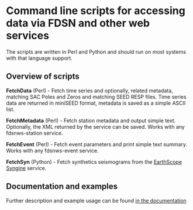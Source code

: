 # Command line scripts for accessing data via FDSN and other web services

The scripts are written in Perl and Python and should run on most systems
with that language support.

## Overview of scripts

**FetchData** (Perl) - Fetch time series and optionally, related metadata, matching SAC Poles and Zeros and matching SEED RESP files. Time series data are returned in miniSEED format, metadata is saved as a simple ASCII list.

**FetchMetadata** (Perl) - Fetch station metadata and output simple text. Optionally, the XML returned by the service can be saved.  Works with any fdsnws-station service.

**FetchEvent** (Perl) - Fetch event parameters and print simple text summary.  Works with any fdsnws-event service.

**FetchSyn** (Python) - Fetch synthetics seismograms from the [EarthScope Syngine](https://service.iris.edu/irisws/syngine/1/) service.

## Documentation and examples

Further description and example usage can be found [in the documentation](https://earthscope.github.io/fetch-scripts)
